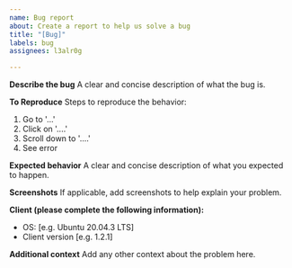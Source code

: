 ```yaml
---
name: Bug report
about: Create a report to help us solve a bug
title: "[Bug]"
labels: bug
assignees: l3alr0g

---
```


**Describe the bug**
A clear and concise description of what the bug is.

**To Reproduce**
Steps to reproduce the behavior:
1. Go to '...'
2. Click on '....'
3. Scroll down to '....'
4. See error

**Expected behavior**
A clear and concise description of what you expected to happen.

**Screenshots**
If applicable, add screenshots to help explain your problem.

**Client (please complete the following information):**
 - OS: [e.g. Ubuntu 20.04.3 LTS]
 - Client version [e.g. 1.2.1]

**Additional context**
Add any other context about the problem here.
